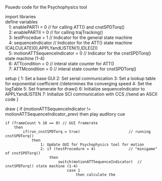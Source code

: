 Psuedo code for the Psychophysics tool

import libraries  
define variables  
&nbsp;&nbsp;&nbsp;1: enablePARTI = 0			// for calling ATT() and cnstSPDTorq()  
&nbsp;&nbsp;&nbsp;2: enablePARTII = 0			// for calling trajTracking()   
&nbsp;&nbsp;&nbsp;3: testProcedue = 1			// Indicator for the general state machine  
&nbsp;&nbsp;&nbsp;4: sequenceIndicator			// Indicator for the ATT() state machine (CALCULATE(0),APPLYandLISTEN(1),IDLE(2))  
&nbsp;&nbsp;&nbsp;5: motionATTSequenceIndicator = 0 	// Indicator for the cnstSPDTorq() state machine (1-4)  
&nbsp;&nbsp;&nbsp;6: ATTcondition = 0			// interal state counter for ATT()  
&nbsp;&nbsp;&nbsp;7: ATTMcondition = 0			// interal state counter for cnstSPDTorq()  


setup
{
	1: Set a base GUI 
	2: Set serial communication 
	3: Set a lookup table for exponential coefficient //determines the converging speed
	4: Set the logTable
	5: Set framerate for draw()
	6: Initialize sequenceIndicator to APPLYandLISTEN
	7: Initialize SCI communication with CCS //send an ASCII code
}

draw
{
	if (motionATTSequenceIndicator != motionATTSequenceIndicator_prev) 
		then 
			play auditory cue

	if (frameCount % 10 == 0) // GUI framerate
		then 
			if(run_cnstSPDTorq = true)						// running cnstSPDTorq()
				then
					1: Update GUI for Psychophysics tool for motion
					2: if (testProcedure = 4) 				// "minigame" of cnstSPDTorq()
						then
							switch(motionATTSequenceIndicator) 	// cnstSPDTorq() state machine (1-4)
								case 1 
									then calculate the 